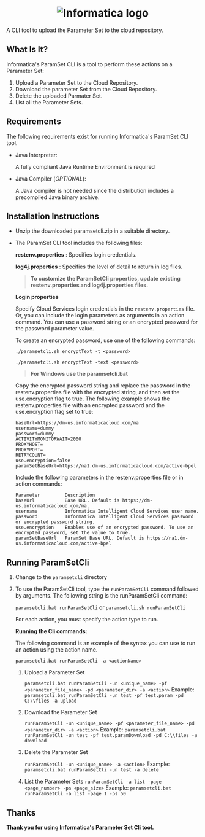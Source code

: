 <h1 align="center"><img src="https://www.informatica.com/content/dam/informatica-com/en/images/gl01/informatica-logo.png" alt="Informatica logo" /></h1>
A CLI tool to upload the Parameter Set to the cloud repository.

## What Is It?

Informatica's ParamSet CLI is a tool to perform these actions on a Parameter Set:
1. Upload a Parameter Set to the Cloud Repository.
2. Download the parameter Set from the Cloud Repository.
3. Delete the uploaded Parmater Set.
4. List all the Parameter Sets.

## Requirements

The following requirements exist for running Informatica's ParamSet CLI tool.

- Java Interpreter:

  A fully compliant Java Runtime Environment is required

- Java Compiler (*OPTIONAL*):

  A Java compiler is not needed since the distribution includes a
  precompiled Java binary archive.

## Installation Instructions

- Unzip the downloaded paramsetcli.zip in a suitable directory.

- The ParamSet CLI tool includes the following files:

  **restenv.properties** : Specifies login credentials.
  
  **log4j.properties** : Specifies the level of detail to return in log files.
  
  >**To customize the ParamSetCli properties, update existing restenv.properties and log4j.properties files.**

  **Login properties**

  Specify Cloud Services login credentials in the `restenv.properties` file. Or, you can include the login parameters as arguments in an action command.
  You can use a password string or an encrypted password for the password parameter value.
  
  To create an encrypted password, use one of the following commands:
  
  `./paramsetcli.sh encryptText -t <password>`
  
  `./paramsetcli.sh encryptText -text <password>`
  > **For Windows use the paramsetcli.bat**
                                                                                                                                                                                                                                                                                                                                                                                                                                                                                                                                                                                                                                                                                                                                                               
  Copy the encrypted password string and replace the password in the restenv.properties file with the encrypted string, and then set the use.encryption flag to true.
  The following example shows the restenv.properties file with an encrypted password and the use.encryption flag set to true:
  ```properties                                                                                                                                                                                                                                                                                                                                                                                                                                                                                                                                                                                                                                                                                                                                                                                                                                                                                                                                                                                                                                                                                                                                                                                                                     
  baseUrl=https://dm-us.informaticacloud.com/ma
  username=dummy
  password=dummy
  ACTIVITYMONITORWAIT=2000
  PROXYHOST=
  PROXYPORT=
  RETRYCOUNT=
  use.encryption=false
  paramSetBaseUrl=https://na1.dm-us.informaticacloud.com/active-bpel
  ```

  Include the following parameters in the restenv.properties file or in action commands:
  ```properties
  Parameter         Description
  baseUrl           Base URL. Default is https://dm-us.informaticacloud.com/ma.
  username          Informatica Intelligent Cloud Services user name.
  password          Informatica Intelligent Cloud Services password or encrypted password string.
  use.encryption    Enables use of an encrypted password. To use an encrypted password, set the value to true.
  paramSetBaseUrl   ParamSet Base URL. Default is https://na1.dm-us.informaticacloud.com/active-bpel
  ```
## Running ParamSetCli

1. Change to the `paramsetcli` directory
2. To use the ParamSetCli tool, type the `runParamSetCli` command followed by arguments.
   The following string is the runParamSetCli command:
   
   `paramsetcli.bat runParamSetCli` or `paramsetcli.sh runParamSetCli`

   For each action, you must specify the action type to run.

   **Running the Cli commands:**

   The following command is an example of the syntax you can use to run an action using the action name.
   
   `paramsetcli.bat runParamSetCli -a <actionName>`                                                                                                                                                                                                                                                                                                                                                                                                         

   1. Upload a Parameter Set

        `paramsetcli.bat runParamSetCli -un <unique_name> -pf <parameter_file_name> -pd <parameter_dir> -a <action>`
        Example: `paramsetcli.bat runParamSetCli -un test -pf test.param -pd C:\\files -a upload`

   2. Download the Parameter Set

         `runParamSetCli -un <unique_name> -pf <parameter_file_name> -pd <parameter_dir> -a <action>`
         Example: `paramsetcli.bat runParamSetCli -un test -pf test.paramDownload -pd C:\\files -a download`

    3. Delete the Parameter Set

          `runParamSetCli -un <unique_name> -a <action>`
          Example: `paramsetcli.bat runParamSetCli -un test -a delete` 
          
    4. List the Parameter Sets
          `runParamSetCli -a list -page <page_number> -ps <page_size>`
          Example: `paramsetcli.bat runParamSetCli -a list -page 1 -ps 50`
          

## Thanks

**Thank you for using Informatica's Parameter Set Cli tool.**
